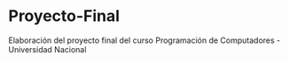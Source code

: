 # Proyecto-Final
Elaboración del proyecto final del curso Programación de Computadores - Universidad Nacional
